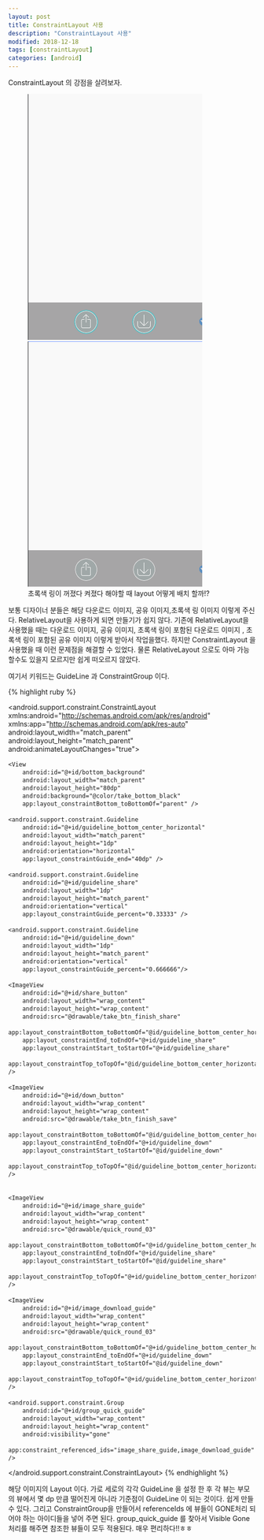 ```yaml
---
layout: post
title: ConstraintLayout 사용 
description: "ConstraintLayout 사용"
modified: 2018-12-18
tags: [constraintLayout]
categories: [android]
---
```


ConstraintLayout 의 강점을 살려보자.

<figure class="half">
	<img src="/images/2018-12-18-constraintlayout-01.png" alt="">
    <img src="/images/2018-12-18-constraintlayout-02.png" alt="">
	<figcaption>초록색 링이 꺼졌다 켜졌다 해야할 때 layout 어떻게 배치 할까!?</figcaption>
</figure>

보통 디자이너 분들은 해당 다운로드 이미지, 공유 이미지,초록색 링 이미지 이렇게 주신다.
RelativeLayout을 사용하게 되면 만들기가 쉽지 않다. 
기존에 RelativeLayout을 사용했을 때는 다운로드 이미지, 공유 이미지, 초록색 링이 포함된 다운로드 이미지 , 초록색 링이 포함된 공유 이미지 이렇게 받아서 작업을했다.
하지만 ConstraintLayout 을 사용했을 때 이런 문제점을 해결할 수 있었다. 물론 RelativeLayout 으로도 아마 가능할수도 있을지 모르지만 쉽게 떠오르지 않았다.

여기서 키워드는 GuideLine 과 ConstraintGroup 이다.

{% highlight ruby %}
<?xml version="1.0" encoding="utf-8"?>
<android.support.constraint.ConstraintLayout xmlns:android="http://schemas.android.com/apk/res/android"
    xmlns:app="http://schemas.android.com/apk/res-auto"
    android:layout_width="match_parent"
    android:layout_height="match_parent"
    android:animateLayoutChanges="true">

    <View
        android:id="@+id/bottom_background"
        android:layout_width="match_parent"
        android:layout_height="80dp"
        android:background="@color/take_bottom_black"
        app:layout_constraintBottom_toBottomOf="parent" />

    <android.support.constraint.Guideline
        android:id="@+id/guideline_bottom_center_horizontal"
        android:layout_width="match_parent"
        android:layout_height="1dp"
        android:orientation="horizontal"
        app:layout_constraintGuide_end="40dp" />

    <android.support.constraint.Guideline
        android:id="@+id/guideline_share"
        android:layout_width="1dp"
        android:layout_height="match_parent"
        android:orientation="vertical"
        app:layout_constraintGuide_percent="0.33333" />

    <android.support.constraint.Guideline
        android:id="@+id/guideline_down"
        android:layout_width="1dp"
        android:layout_height="match_parent"
        android:orientation="vertical"
        app:layout_constraintGuide_percent="0.666666"/>

    <ImageView
        android:id="@+id/share_button"
        android:layout_width="wrap_content"
        android:layout_height="wrap_content"
        android:src="@drawable/take_btn_finish_share"
        app:layout_constraintBottom_toBottomOf="@id/guideline_bottom_center_horizontal"
        app:layout_constraintEnd_toEndOf="@+id/guideline_share"
        app:layout_constraintStart_toStartOf="@+id/guideline_share"
        app:layout_constraintTop_toTopOf="@id/guideline_bottom_center_horizontal" />

    <ImageView
        android:id="@+id/down_button"
        android:layout_width="wrap_content"
        android:layout_height="wrap_content"
        android:src="@drawable/take_btn_finish_save"
        app:layout_constraintBottom_toBottomOf="@id/guideline_bottom_center_horizontal"
        app:layout_constraintEnd_toEndOf="@+id/guideline_down"
        app:layout_constraintStart_toStartOf="@id/guideline_down"
        app:layout_constraintTop_toTopOf="@id/guideline_bottom_center_horizontal" />


    <ImageView
        android:id="@+id/image_share_guide"
        android:layout_width="wrap_content"
        android:layout_height="wrap_content"
        android:src="@drawable/quick_round_03"
        app:layout_constraintBottom_toBottomOf="@+id/guideline_bottom_center_horizontal"
        app:layout_constraintEnd_toEndOf="@+id/guideline_share"
        app:layout_constraintStart_toStartOf="@id/guideline_share"
        app:layout_constraintTop_toTopOf="@+id/guideline_bottom_center_horizontal" />

    <ImageView
        android:id="@+id/image_download_guide"
        android:layout_width="wrap_content"
        android:layout_height="wrap_content"
        android:src="@drawable/quick_round_03"
        app:layout_constraintBottom_toBottomOf="@+id/guideline_bottom_center_horizontal"
        app:layout_constraintEnd_toEndOf="@+id/guideline_down"
        app:layout_constraintStart_toStartOf="@id/guideline_down"
        app:layout_constraintTop_toTopOf="@+id/guideline_bottom_center_horizontal" />

    <android.support.constraint.Group
        android:id="@+id/group_quick_guide"
        android:layout_width="wrap_content"
        android:layout_height="wrap_content"
        android:visibility="gone"
        app:constraint_referenced_ids="image_share_guide,image_download_guide" />

</android.support.constraint.ConstraintLayout>
{% endhighlight %}

해당 이미지의 Layout 이다.
가로 세로의 각각 GuideLine 을 설정 한 후 각 뷰는 부모의 뷰에서 몇 dp 만큼 떨어진게 아니라 기준점이 GuideLine 이 되는 것이다.
쉽게 만들수 있다. 그리고 ConstraintGroup을 만들어서 referenceIds 에 뷰들이 GONE처리 되어야 하는 아이디들을 넣어 주면 된다.
group_quick_guide 를 찾아서 Visible Gone 처리를 해주면 참조한 뷰들이 모두 적용된다.
매우 편리하다!!ㅎㅎ